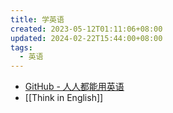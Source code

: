 ```yaml
---
title: 学英语
created: 2023-05-12T01:11:06+08:00
updated: 2024-02-22T15:44:00+08:00
tags:
  - 英语
---
```


- [GitHub - 人人都能用英语](https://github.com/xiaolai/everyone-can-use-english/tree/master)
- [[Think in English]]
